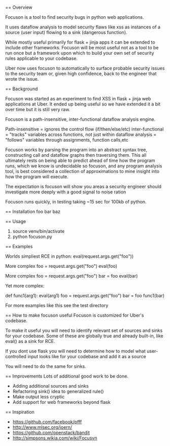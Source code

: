 


== Overview

Focuson is a tool to find security bugs in python web applications. 

It uses dataflow analysis to model security flaws like xss as instances
of a source (user input) flowing to a sink (dangerous function).


While mostly useful primarily for flask + jinja apps it can be extended to 
include other frameworks. Focuson will be most useful not as a tool to be run 
once but a framework upon which to build your own set of security rules
applicable to your codebase. 

Uber now uses focuson to automatically to surface probable security issues
to the security team or, given high confidence, back to the engineer that wrote
the issue. 



== Background

Focuson was started as an experiment to find XSS in flask + jinja web 
applications at Uber. It ended up being useful so we have extended it a 
bit over time but it is still very raw. 


Focuson is a path-insensitive, inter-functional dataflow analysis engine. 

Path-insensitive = ignores the control flow (if/then/else/etc)
inter-functional = "tracks" variables across functions, not just within
dataflow analysis = "follows" variables through assignments, function calls,etc

Focuson works by parsing the program into an abstract syntax tree, constructing
call and dataflow graphs then traversing them. This all ultimately rests on being
able to predict ahead of time how the program runs, which we know is
undecidable so focuson, and any program analysis tool, is best considered a
collection of approximations to mine insight into how the program will execute. 

The expectation is focuson will show you areas a security engineer should
investigate more deeply with a good signal to noise ration

Focuson runs quickly, in testing taking ~15 sec for 100kb of python.

== Installation
foo bar baz

== Usage
1. source venv/bin/activate
2. python focuson.py <dir containting source code>



== Examples

Worlds simpliest RCE in python:
eval(request.args.get("foo"))

More complex
foo = request.args.get("foo")
eval(foo)

More complex
foo = request.args.get("foo")
bar = foo
eval(bar)

Yet more complex:

def func1(arg1):
    eval(arg1)
foo = request.args.get("foo")
bar = foo
func1(bar)

For more examples like this see the test directory



== How to make focuson useful
Focuson is customized for Uber's codebase.

To make it useful you will need to identify relevant set of sources and sinks 
for your codebase. Some of these are globally true and already built-in, 
like eval() as a sink for RCE.

If you dont use flask you will need to determine how to model what 
user-controlled input looks like for your codebase and add it as a source

You will need to do the same for sinks. 

== Improvements
Lots of additional good work to be done. 
- Adding additional sources and sinks
- Refactoring sink() idea to generalized rule()
- Make output less cryptic
- Add support for web frameworks beyond flask

== Inspiration
* https://github.com/facebook/pfff
* http://www.mlsec.org/joern/
* https://github.com/openstack/bandit
* http://simpsons.wikia.com/wiki/Focusyn

